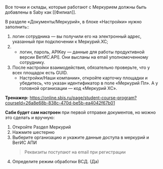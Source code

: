 Все точки и склады, которые работают с Меркурием должны быть добавлены в Saby как [[Филиал]].

В разделе «Документы/Меркурий», в блоке «Настройки» нужно заполнить::
1. логин сотрудника — вы получили его на электронный адрес, указанный при подключении к Меркурий.ХС;
2. - логин, пароль, APIKey — данные для работы продуктивной версии ВетИС.API]. Они высланы на email уполномоченному сотруднику.
3. После настройки взаимодействия, обязательно проверьте, что у всех площадок есть GUID.
	-  Настройки/Наши компании», откройте карточку площадки и убедитесь, что указан идентификатор в поле «Меркурий Пл». А у головной организации — код «Меркурий ХС».


**Тренажер:** https://online.sbis.ru/page/student-course-program?courseId=26a8e68b-838c-470d-be5b-ea4042f67b01

**Саби будет сам настроен** при первой отправке документов, но можно это сделать и вручную:
1. Откройте Раздел Меркурий
2. Нажмите шестерню
3. Выберите организацию и укажите данные доступа в меркурий и ВетИС АПИ
	> Реквизиты поступают на email при регистрации
4. Определите режим обработки ВСД. (Да)